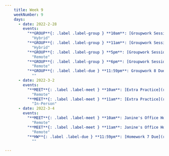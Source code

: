 ```yaml
---
    title: Week 9
    weekNumber: 9
    days:
      - date: 2022-2-28
        events:
          "**GROUP**{: .label .label-group } **10am**: [Groupwork Session](resources/groupwork/groupwork8.pdf)":
            "Hybrid"
          "**GROUP**{: .label .label-group } **11am**: [Groupwork Session](resources/groupwork/groupwork8.pdf)":
            "Hybrid"
          "**GROUP**{: .label .label-group } **5pm**: [Groupwork Session](resources/groupwork/groupwork8.pdf)":
            "Remote"
          "**GROUP**{: .label .label-group } **6pm**: [Groupwork Session](resources/groupwork/groupwork8.pdf)":
            "Remote"
          "**GROUP**{: .label .label-due } **11:59pm**: Groupwork 8 Due":
            ""
      - date: 2022-3-2
        events:
          "**MEET**{: .label .label-meet } **10am**: [Extra Practice](resources/extra_practice/extra_practice_5.pdf)[✍️](resources/extra_practice/extra_practice_5_remote.pdf)[🎦](https://youtu.be/8g1nLCjmYxM)":
            "Remote"
          "**MEET**{: .label .label-meet } **11am**: [Extra Practice](resources/extra_practice/extra_practice_5.pdf)[✍️](resources/extra_practice/extra_practice_5_inperson.pdf)[🎦](https://podcast.ucsd.edu/watch/wi22/dsc40a_b00/24)":
            "In-Person"
      - date: 2022-3-4
        events:
          "**MEET**{: .label .label-meet } **10am**: Janine's Office Hours":
            "Remote"
          "**MEET**{: .label .label-meet } **11am**: Janine's Office Hours":
            "Remote"
          "**HW**{: .label .label-due } **11:59pm**: [Homework 7 Due](resources/homework/hw7/homework7.pdf)":
            ""

---
```


